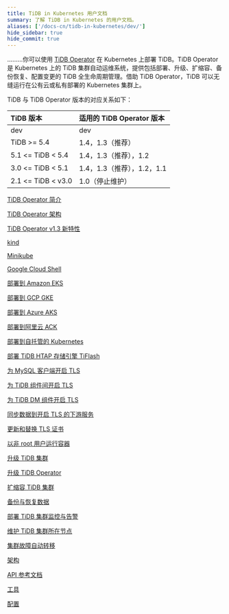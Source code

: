 ```yaml
---
title: TiDB in Kubernetes 用户文档
summary: 了解 TiDB in Kubernetes 的用户文档。
aliases: ['/docs-cn/tidb-in-kubernetes/dev/']
hide_sidebar: true
hide_commit: true
---
```


<LearningPathContainer platform="tidb-operator" title="TiDB Operator" subTitle="TiDB Operator 是 Kubernetes 上的 TiDB 集群自动运维系统，提供包括部署、升级、扩缩容、备份恢复、配置变更的 TiDB 全生命周期管理。">

.........你可以使用 [TiDB Operator](https://github.com/pingcap/tidb-operator) 在 Kubernetes 上部署 TiDB。TiDB Operator 是 Kubernetes 上的 TiDB 集群自动运维系统，提供包括部署、升级、扩缩容、备份恢复、配置变更的 TiDB 全生命周期管理。借助 TiDB Operator，TiDB 可以无缝运行在公有云或私有部署的 Kubernetes 集群上。

TiDB 与 TiDB Operator 版本的对应关系如下： 

| TiDB 版本 | 适用的 TiDB Operator 版本 |
|:---|:---|
| dev               | dev                 |
| TiDB >= 5.4       | 1.4，1.3（推荐）          |
| 5.1 <= TiDB < 5.4 | 1.4，1.3（推荐），1.2      |
| 3.0 <= TiDB < 5.1 | 1.4，1.3（推荐），1.2，1.1 |
| 2.1 <= TiDB < v3.0| 1.0（停止维护）       |

<LearningPath label="了解" icon="cloud1">

[TiDB Operator 简介](tidb-operator-overview.md)

[TiDB Operator 架构](architecture.md)

[TiDB Operator v1.3 新特性](whats-new-in-v1.3.md)

</LearningPath>

<LearningPath label="试用" icon="cloud5">

[kind](get-started.md#方法一使用-kind-创建-kubernetes-集群)

[Minikube](get-started.md#方法二使用-minikube-创建-kubernetes-集群)

[Google Cloud Shell](https://console.cloud.google.com/cloudshell/open?cloudshell_git_repo=https://github.com/pingcap/docs-tidb-operator&cloudshell_tutorial=zh/deploy-tidb-from-kubernetes-gke.md)

</LearningPath>

<LearningPath label="部署" icon="deploy">

[部署到 Amazon EKS](deploy-on-aws-eks.md)

[部署到 GCP GKE](deploy-on-gcp-gke.md)

[部署到 Azure AKS](deploy-on-azure-aks.md)

[部署到阿里云 ACK](deploy-on-alibaba-cloud.md)

[部署到自托管的 Kubernetes](prerequisites.md)

[部署 TiDB HTAP 存储引擎 TiFlash](deploy-tiflash.md)

</LearningPath>

<LearningPath label="安全" icon="cloud3">

[为 MySQL 客户端开启 TLS](enable-tls-for-mysql-client.md)

[为 TiDB 组件间开启 TLS](enable-tls-between-components.md)

[为 TiDB DM 组件开启 TLS](enable-tls-for-dm.md)

[同步数据到开启 TLS 的下游服务](enable-tls-for-ticdc-sink.md)

[更新和替换 TLS 证书](renew-tls-certificate.md)

[以非 root 用户运行容器](containers-run-as-non-root-user.md)

</LearningPath>

<LearningPath label="运维" icon="maintain">

[升级 TiDB 集群](upgrade-a-tidb-cluster.md)

[升级 TiDB Operator](upgrade-tidb-operator.md)

[扩缩容 TiDB 集群](scale-a-tidb-cluster.md)

[备份与恢复数据](backup-restore-overview.md)

[部署 TiDB 集群监控与告警](monitor-a-tidb-cluster.md)

[维护 TiDB 集群所在节点](maintain-a-kubernetes-node.md)

[集群故障自动转移](use-auto-failover.md)

</LearningPath>

<LearningPath label="参考" icon="cloud-dev">

[架构](tidb-scheduler.md)

[API 参考文档](https://github.com/pingcap/tidb-operator/blob/master/docs/api-references/docs.md)

[工具](use-tkctl.md)

[配置](configure-tidb-binlog-drainer.md)

</LearningPath>

</LearningPathContainer>
